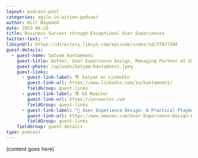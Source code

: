 ```yaml
---
layout: podcast-post
categories: agile-in-action-podcast
author: Bill Raymond
date: 2023-06-20
title: Business Success through Exceptional User Experiences
twitter-text: ""
libsynUrl: https://directory.libsyn.com/episode/index/id/27077298
guest-details:
  - guest-name: Satyam Kantamneni
    guest-title: Author, User Experience Design, Managing Partner at UXReactor, Educator, Board Member
    guest-photo: /uploads/Satyam-Kantamneni.jpeg
    guest-links:
      - guest-link-label: 🌎 Satyam on LinkedIn
        guest-link-url: https://www.linkedin.com/in/kantamneni/
        fieldGroup: guest-links
      - guest-link-label: 🌎 UX Reactor
        guest-link-url: https://uxreactor.com
        fieldGroup: guest-links
      - guest-link-label: "📖 User Experience Design: A Practical Playbook to Fuel Business Growth"
        guest-link-url: https://www.amazon.com/User-Experience-Design-Practical-Playbook/dp/1119829208/ref=sr_1_1?crid=1C0I9IHRBT1RO&keywords=satyam+ux&qid=1686183076&sprefix=satyam+u%2Caps%2C303&sr=8-1
        fieldGroup: guest-links
    fieldGroup: guest-details
type: podcast
---
```


(content goes here)